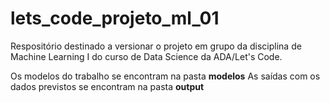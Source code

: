 # lets_code_projeto_ml_01
Respositório destinado a versionar o projeto em grupo da disciplina de Machine Learning I do curso de Data Science da ADA/Let's Code.

Os modelos do trabalho se encontram na pasta **modelos**
As saídas com os dados previstos se encontram na pasta **output**
